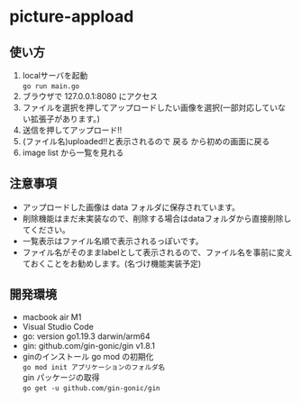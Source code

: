 # picture-appload

## 使い方

1. localサーバを起動  
``` go run main.go ```
2. ブラウザで 127.0.0.1:8080 にアクセス
3. ファイルを選択を押してアップロードしたい画像を選択(一部対応していない拡張子があります。)
4. 送信を押してアップロード!!
5. (ファイル名)uploaded!!と表示されるので 戻る から初めの画面に戻る
6. image list から一覧を見れる

## 注意事項

* アップロードした画像は data フォルダに保存されています。
* 削除機能はまだ未実装なので、削除する場合はdataフォルダから直接削除してください。
* 一覧表示はファイル名順で表示されるっぽいです。
* ファイル名がそのままlabelとして表示されるので、ファイル名を事前に変えておくことをお勧めします。(名づけ機能実装予定)

## 開発環境

* macbook air M1
* Visual Studio Code
* go: version go1.19.3 darwin/arm64
* gin: github.com/gin-gonic/gin v1.8.1
* ginのインストール
go mod の初期化  
``` go mod init アプリケーションのフォルダ名 ```  
gin パッケージの取得  
``` go get -u github.com/gin-gonic/gin ```
